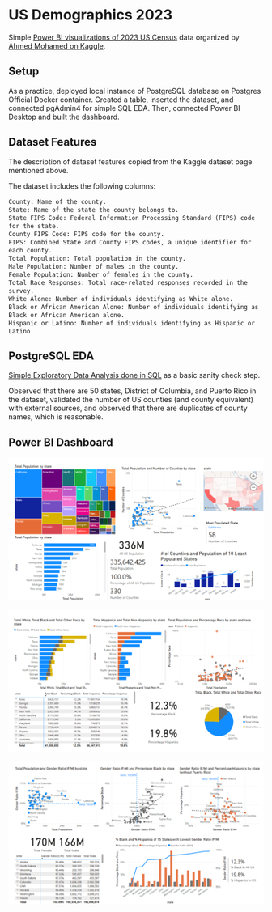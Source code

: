 # US Demographics 2023

Simple [Power BI visualizations of 2023 US Census](#power-bi-dashboard) data organized by [Ahmed Mohamed on Kaggle](https://www.kaggle.com/datasets/ahmedmohamed2003/county-level-demographic-population-race-gender/data).

## Setup

As a practice, deployed local instance of PostgreSQL database on Postgres Official Docker container. Created a table, inserted the dataset, and connected pgAdmin4 for simple SQL EDA. Then, connected Power BI Desktop and built the dashboard. 

## Dataset Features

The description of dataset features copied from the Kaggle dataset page mentioned above.

The dataset includes the following columns:

    County: Name of the county.
    State: Name of the state the county belongs to.
    State FIPS Code: Federal Information Processing Standard (FIPS) code for the state.
    County FIPS Code: FIPS code for the county.
    FIPS: Combined State and County FIPS codes, a unique identifier for each county.
    Total Population: Total population in the county.
    Male Population: Number of males in the county.
    Female Population: Number of females in the county.
    Total Race Responses: Total race-related responses recorded in the survey.
    White Alone: Number of individuals identifying as White alone.
    Black or African American Alone: Number of individuals identifying as Black or African American alone.
    Hispanic or Latino: Number of individuals identifying as Hispanic or Latino.


## PostgreSQL EDA

[Simple Exploratory Data Analysis done in SQL](https://github.com/js3331/us-demographics-2023/blob/main/eda_us_demographics_2023.sql) as a basic sanity check step.

Observed that there are 50 states, District of Columbia, and Puerto Rico in the dataset, validated the number of US counties (and county equivalent) with external sources, and observed that there are duplicates of county names, which is reasonable.

## Power BI Dashboard

![](states_page_screenshot.png)

![](race_page_screenshot.png)

![](gender_page_screenshot.png)


